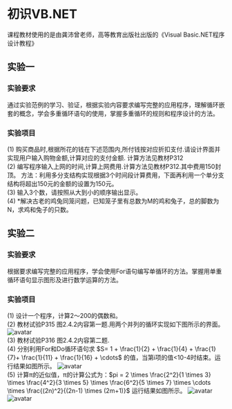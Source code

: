 # 初识VB.NET

课程教材使用的是由龚沛曾老师，高等教育出版社出版的《Visual Basic.NET程序设计教程》

## 实验一

### 实验要求    
通过实验范例的学习、验证，根据实验内容要求编写完整的应用程序，理解循环嵌套的概念，学会多重循环语句的使用，掌握多重循环的规则和程序设计的方法。

### 实验项目
(1)	购买商品时,根据所花的钱在下述范围内,所付钱按对应折扣支付.请设计界面并实现用户输入购物金额,计算对应的支付金额. 计算方法见教材P312    
(2)	编写程序输入上网的时间,计算上网费用.计算方法见教材P312.其中费用150封顶。
方法：利用多分支结构实现根据3个时间段计算费用，下面再利用一个单分支结构将超出150元的金额的设置为150元。     
(3)	输入3个数，请按照从大到小的顺序输出显示。    
(4)	*解决古老的鸡兔同笼问题，已知笼子里有总数为M的鸡和兔子，总的脚数为N，求鸡和兔子的只数。


## 实验二

### 实验要求    
根据要求编写完整的应用程序，学会使用For语句编写单循环的方法。掌握用单重循环语句显示图形及进行数学运算的方法。

### 实验项目
(1) 设计一个程序，计算2～200的偶数和。    
(2)	教材试验P315 图2.4.2内容第一题.用两个并列的循环实现如下图所示的界面。
![avatar](http://repoofliren.oss-cn-shanghai.aliyuncs.com/sy5.1.jpg?Expires=1557392703&OSSAccessKeyId=TMP.AgFwkoQoSclQCON5v2BsB28sARzX1YZ6KH2p9Kbm6kMyy6-8Drgaz-9MyNg5ADAtAhRXYcUwNHgr49uWN1zcy5TCmArNAgIVALCH1qqlYPhd6UvKQwI-Psc_sYhg&Signature=tkSjfQspd6yOkJYIScHMhRA2tds%3D)    
(3) 教材试验P316 图2.4.2内容第二题.     
(4) 分别利用For和Do循环语句求 $S= 1 + \frac{1}{2} + \frac{1}{4} + \frac{1}{7}+ \frac{1}{11} + \frac{1}{16} + \cdots$ 的值，当第i项的值<10-4时结束。运行结果如图所示。
![avatar](http://repoofliren.oss-cn-shanghai.aliyuncs.com/sy5.2.jpg?Expires=1557392724&OSSAccessKeyId=TMP.AgFwkoQoSclQCON5v2BsB28sARzX1YZ6KH2p9Kbm6kMyy6-8Drgaz-9MyNg5ADAtAhRXYcUwNHgr49uWN1zcy5TCmArNAgIVALCH1qqlYPhd6UvKQwI-Psc_sYhg&Signature=mhmC2Bpb7%2F5JaUFlW59IqDG1gNg%3D)     
(5) 计算π的近似值，π的计算公式为：$pi = 2 \times \frac{2^2}{1 \times 3} \times \frac{4^2}{3 \times 5} \times \frac{6^2}{5 \times 7} \times \cdots \times \frac{(2n)^2}{(2n-1) \times (2m+1)}$ 运行结果如图所示。
![avatar](http://repoofliren.oss-cn-shanghai.aliyuncs.com/sy5.3.jpg?Expires=1557392741&OSSAccessKeyId=TMP.AgFwkoQoSclQCON5v2BsB28sARzX1YZ6KH2p9Kbm6kMyy6-8Drgaz-9MyNg5ADAtAhRXYcUwNHgr49uWN1zcy5TCmArNAgIVALCH1qqlYPhd6UvKQwI-Psc_sYhg&Signature=pIAejxfMJDaN3VMce83zSd5Tjv8%3D) 
![avatar](http://repoofliren.oss-cn-shanghai.aliyuncs.com/sy5.4.jpg?Expires=1557392752&OSSAccessKeyId=TMP.AgFwkoQoSclQCON5v2BsB28sARzX1YZ6KH2p9Kbm6kMyy6-8Drgaz-9MyNg5ADAtAhRXYcUwNHgr49uWN1zcy5TCmArNAgIVALCH1qqlYPhd6UvKQwI-Psc_sYhg&Signature=fhTlJ7Phy725jeP96oCqJ3ibh0s%3D)



